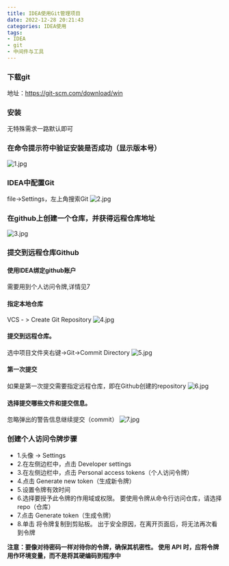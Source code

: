 ```yaml
---
title: IDEA使用Git管理项目
date: 2022-12-28 20:21:43
categories: IDEA使用
tags: 
- IDEA
- git
- 中间件与工具
---
```


### 下载git
地址：https://git-scm.com/download/win
### 安装
无特殊需求一路默认即可
### 在命令提示符中验证安装是否成功（显示版本号）
![1.jpg](/img/img.png)
### IDEA中配置Git  
file->Settings，左上角搜索Git
![2.jpg](/img/img_1.png)
### 在github上创建一个仓库，并获得远程仓库地址
![3.jpg](/img/img_2.png)
### 提交到远程仓库Github
#### 使用IDEA绑定github账户
需要用到个人访问令牌,详情见7
#### 指定本地仓库
VCS - > Create Git Repository
![4.jpg](/img/img_3.png)
#### 提交到远程仓库。
选中项目文件夹右键->Git->Commit Directory
![5.jpg](/img/img_4.png)
#### 第一次提交
如果是第一次提交需要指定远程仓库，即在Github创建的repository
![6.jpg](/img/img_5.png)
#### 选择提交哪些文件和提交信息。
忽略弹出的警告信息继续提交（commit）
![7.jpg](/img/img_6.png)
### 创建个人访问令牌步骤
- 1.头像 -> Settings
- 2.在左侧边栏中，点击 Developer settings
- 3.在左侧边栏中，点击 Personal access tokens（个人访问令牌） 
- 4.点击 Generate new token（生成新令牌）
- 5.设置令牌有效时间 
- 6.选择要授予此令牌的作用域或权限。 要使用令牌从命令行访问仓库，请选择 repo（仓库）
- 7.点击 Generate token（生成令牌）
- 8.单击 将令牌复制到剪贴板。 出于安全原因，在离开页面后，将无法再次看到令牌

**注意：要像对待密码一样对待你的令牌，确保其机密性。 使用 API 时，应将令牌用作环境变量，而不是将其硬编码到程序中**

